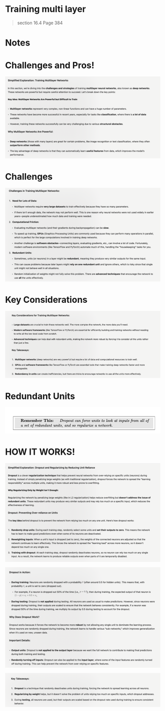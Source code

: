 # Training multi layer

> section 16.4
> Page 384


# Notes
# Challenges and Pros!
![alt text](image-47.png)

# Challenges
![alt text](image-48.png)

# Key Considerations
![alt text](image-49.png)

# Redundant Units
![alt text](image-50.png)

# HOW IT WORKS!

![alt text](image-51.png)

![alt text](image-52.png)

![alt text](image-53.png)